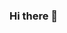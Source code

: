 ### Hi there 👋

<!--
**WMATAWatch/WMATAWatch** is a ✨ _special_ ✨ repository because its `README.md` (this file) appears on your GitHub profile.

Here are some ideas to get you started:
- 🔭 I’m currently working on ... A website/blog displaying information tracking WMATA and their projects/improvements.
- 🌱 I’m currently learning ... Python.
- 👯 I’m looking to collaborate on ... Articles on the intersection of data and humanity.
- 🤔 I’m looking for help with ... Website creation.  
- 💬 Ask me about ... Community by Commute.
- 📫 How to reach me: ...  Figure it out.
- 😄 Pronouns: ... He/him.
- ⚡ Fun fact: ... I like cats.
-->
